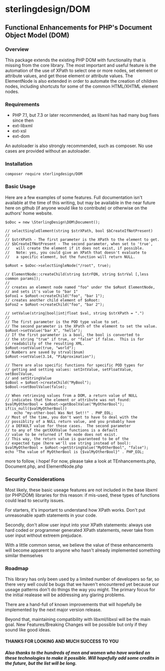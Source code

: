 # sterlingdesign/DOM

## Functional Enhancements for PHP's Document Object Model (DOM)

### Overview

This package extends the existing PHP DOM with functionality that is missing from the
core library.  The most important and useful feature is the automation of the
use of XPath to select one or more nodes, set element or attribute values, and get
those element or attribute values.  The ElementNode is also extended in order
to automate the creation of children nodes, including shortcuts for some of the common
HTML/XHTML element nodes.

### Requirements

- PHP 7.1, but 7.3 or later recommended, as libxml has had many bug fixes since then
- ext-libxml
- ext-xsl
- ext-dom

An autoloader is also strongly recommended, such as composer.  No use cases are provided
without an autoloader.

### Installation

`composer require sterlingdesign/DOM`

### Basic Usage

Here are a few examples of some features.  Full documentation isn't available
at the time of this writing, but may be available in the near future here on 
github (if anyone would like to contribute) or otherwise on the authors' home website.


    $oDoc = new \SterlingDesign\DOM\Document();
    
    // selectSingleElement(string $strXPath, bool $bCreateIfNotPresent)
    //
    // $strXPath - The first parameter is the XPath to the element to get.   
    // $bCreateIfNotPresent - The second parameter, when set to 'true', 
    //   will create the element if it does not exist, if possible.
    //   Note: yes, you could give an XPath that doesn't evaluate to
    //   a specific element, but the function will return NULL.
    
    $oRoot = $oDoc->selectSingleNode("/root", true);

    // ElementNode::createChild(string $strFQN, string $strVal [,less common params]);
    //
    // creates an element node named "foo" under the $oRoot ElementNode,
    // and sets it's value to "bar 1"
    $oFoo1 = $oRoot->createChild("foo", "bar 1");
    // creates another child element of $oRoot:
    $oFoo2 = $oRoot->createChild("foo", "bar 2");

    // setValue(string|bool|int|float $val, string $strXPath = ".")
    //
    // The first parameter is the POD type value to set.  
    // The second parameter is the XPath of the element to set the value.
    $oRoot->setValue("bar X", "hello");
    // If the first parameter is a bool, the bool is converted to
    // the string "true" if true, or "false" if false.  This is for 
    // readability of the resulting XML.
    $oRoot->setValue(true, "world");
    // Numbers are saved by strval($num)
    $oRoot->setValue(3.14, "PiAproximation");

    // There are also specific functions for specific POD types for
    // getting and setting values: setIntValue, setFloatValue, setBoolValue,
    // and setStringValue
    $oBool = $oRoot->createChild("MyBool");
    $oBool->setBoolValue(false);
    
    // When retrieving values from a DOM, a return value of NULL
    // indicates that the element or attribute was not found:
    $valMyOtherBool = $oRoot->getBoolValue("MyOtherBool");
    if(is_null($valMyOtherBool))
        echo "my-other-bool Was Not Set!!" . PHP_EOL;
    // Most of the time, you don't want to have to deal with the
    // possiblity of a NULL return value, and you probably have
    // a DEFAULT value for those cases.  The second parameter
    // to any of the getXXXValue functions is a default
    // value to be returned if the node does not exist.
    // This way, the return value is guaranteed to be of the
    // expected type (here we'll use string instead of bool):
    $valMyOtherBool = $oRoot->getStringValue("MyOtherBool", "false");
    echo "The value of MyOtherBool is {$valMyOtherBool}" . PHP_EOL;

more to follow, i hope!  For now, please take a look at TEnhancements.php, Document.php, and ElementNode.php
    
    
### Security Considerations

Most likely, these basic useage features are not included in the base libxml (or PHP\DOM) libraries
for this reason: if mis-used, these types of functions could lead to security issues.

For starters, it's important to understand how XPath works.  Don't put unreasonable xpath
statements in your code.

Secondly, don't allow user input into your XPath statements: always use hard coded or 
programmer generated XPath statements, never take from user input without extreem prejudace.

With a little common sense, we believe the value of these enhancements will become
apparent to anyone who hasn't already implemented something similar themselves

### Roadmap

This library has only been used by a limited number of developers so far,
so there very well could be bugs that we haven't encountered yet because our
useage patterns don't do things the way you might.  The primary focus for
the initial realease will be addressing any glaring problems.

There are a hand-full of known improvements that will hopefully be
implemented by the next major version release.

Beyond that, maintaining compatibility with libxml/libxsl will be the
main goal.  New Features/Breaking Changes will be possible but only
if they sound like good ideas.

#### THANKS FOR LOOKING AND MUCH SUCCESS TO YOU

##### Also thanks to the hundreds of men and women who have worked on these technologies to make it possible.  Will hopefully add some credits in the future, but the list will be long.

